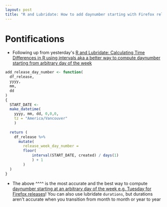 ```yaml
---
layout: post
title: "R and Lubridate: How to add daynumber starting with Firefox release date i.e. Tuesday instead of Sunday or Monday to a dataframe"
---
```

# Pontifications

* Following up from yesterday's [R and Lubridate: Calculating Time Differences in R using intervals aka a better way to compute daynumber starting from arbitrary day of the week](title: "R and Lubridate: How to add daynumber starting with Firefox release date i.e. Tuesday to a dataframe")

```r
add_release_day_number <- function(
  df_release,
  yyyy,
  mm,
  dd
) 
{  
  START_DATE <- 
  make_datetime(
    yyyy, mm, dd, 0,0,0, 
    tz = "America/Vancouver"
    )
  
  return (
    df_release %>% 
      mutate(
        release_week_day_number = 
        floor(
            interval(START_DATE, created) / days(1)
            ) + 1
        )
  )
}
```

* The above ^^^^ is the most accurate and the best way to compute [daynumber starting at an arbitrary day of the week e.g. Tuesday for Firefox releases](http://rolandtanglao.com/2019/01/06/p1-lubridate-ydate-to-release-week-daynumber/)! 
You can also use lubridate ```durations```, but 
durations aren't accurate when you transition 
from month to month or year to year